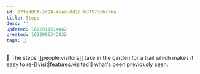 ```yaml
---
id: 77fed08f-2d98-4cad-8d20-b8757dcbc76a
title: Steps
desc: ''
updated: 1622911514062
created: 1622906343832
tags: 🌿
---
```


🥾 The steps [[people.visitors]] take in the garden for a trail which makes it easy to re-[[visit|features.visited]] what's been previously seen.
